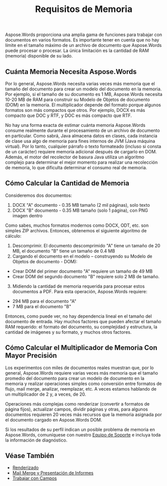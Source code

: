 ﻿---
title: Requisitos de Memoria
second_title: Aspose.Words por Java
articleTitle: Requisitos de Memoria
linktitle: Requisitos de Memoria
description: "¿Cuánta memoria requiere Aspose.Words para Java para trabajar con documentos? Aprende los detalles."
type: docs
weight: 10
url: /es/java/memory-requirements/
timestamp: 2024-09-25-11-08-55
---

Aspose.Words proporciona una amplia gama de funciones para trabajar con documentos en varios formatos. Es importante tener en cuenta que no hay límite en el tamaño máximo de un archivo de documento que Aspose.Words puede procesar o procesar. La única limitación es la cantidad de RAM (memoria) disponible de su lado.

## Cuánta Memoria Necesita Aspose.Words

Por lo general, Aspose.Words necesita varias veces más memoria que el tamaño del documento para crear un modelo del documento en la memoria. Por ejemplo, si el tamaño de su documento es 1 MB, Aspose.Words necesita 10-20 MB de RAM para construir su Modelo de Objetos de documento (DOM) en la memoria. El multiplicador depende del formato porque algunos formatos son más compactos que otros. Por ejemplo, DOCX es más compacto que DOC y RTF, y DOC es más compacto que RTF.

No hay una forma exacta de estimar cuánta memoria Aspose.Words consume realmente durante el procesamiento de un archivo de documento en particular. Como sabrá, Java almacena datos en clases, cada instancia de clase usa algo de memoria para fines internos de JVM (Java máquina virtual). Por lo tanto, cualquier párrafo o texto formateado (incluso si consta de un carácter) requiere memoria adicional después de cargarlo en DOM. Además, el motor del recolector de basura Java utiliza un algoritmo complejo para determinar el mejor momento para realizar una recolección de memoria, lo que dificulta determinar el consumo real de memoria.

## Cómo Calcular la Cantidad de Memoria

Consideremos dos documentos:

1. DOCX "A" documento - 0.35 MB tamaño (2 mil páginas), solo texto
2. DOCX "B" documento - 0.35 MB tamaño (solo 1 página), con PNG imagen dentro

Como sabes, muchos formatos modernos como DOCX, ODT, etc. son simples ZIP archivos. Entonces, obtenemos el siguiente algoritmo de cálculo:
1. Descomprimir. El documento descomprimido "A" tiene un tamaño de 20 MB, el documento "B" tiene un tamaño de 0.4 MB
2. Cargando el documento en el modelo – construyendo su Modelo de Objetos de documento - DOM):
* Crear DOM del primer documento "A" requiere un tamaño de 49 MB
* Crear DOM del segundo documento "B" requiere solo 2 MB de tamaño.
3. Midiendo la cantidad de memoria requerida para procesar estos documentos a PDF. Para esta operación, Aspose.Words requiere:
  *  294 MB para el documento "A"
  * 7 MB para el documento "B"

Entonces, como puede ver, no hay dependencia lineal en el tamaño del documento de entrada. Hay muchos factores que pueden afectar el tamaño RAM requerido: el formato del documento, su complejidad y estructura, la cantidad de imágenes y su formato, y muchos otros factores.

## Cómo Calcular el Multiplicador de Memoria Con Mayor Precisión

Los experimentos con miles de documentos reales muestran que, por lo general, Aspose.Words requiere varias veces más memoria que el tamaño promedio del documento para crear un modelo de documento en la memoria y realizar operaciones simples como conversión entre formatos de flujo, mail merge, analizar, reemplazar, etc. A veces estamos hablando de un multiplicador de 2 y, a veces, de 20.

Operaciones más complejas como renderizar (convertir a formatos de página fijos), actualizar campos, dividir páginas y otras, para algunos documentos requieren 20 veces más recursos que la memoria asignada por el documento cargado en Aspose.Words DOM.

Si los resultados de su perfil indican un posible problema de memoria en Aspose.Words, comuníquese con nuestro [Equipo de Soporte](/words/java/technical-support/) e incluya toda la información de diagnóstico.

## Véase También

* [Renderizado](/words/java/rendering/)
* [Mail Merge y Presentación de Informes](/words/java/mail-merge-and-reporting/)
* [Trabajar con Campos](/words/java/working-with-fields/)
